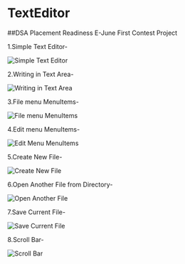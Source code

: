 # TextEditor
##DSA Placement Readiness E-June First Contest Project

1.Simple Text Editor-

![Simple Text Editor](https://github.com/ayanahmad01/TextEditor/assets/136154821/0a80bacf-d110-47ab-ad56-4a29402b70f7)

2.Writing in Text Area-

![Writing in Text Area](https://github.com/ayanahmad01/TextEditor/assets/136154821/ff5da3e2-e678-4e80-8d60-c642b4b761f8)

3.File menu MenuItems-

![File menu MenuItems](https://github.com/ayanahmad01/TextEditor/assets/136154821/9a470b67-0253-43ac-878d-e1232e49c852)

4.Edit menu MenuItems-

![Edit Menu MenuItems](https://github.com/ayanahmad01/TextEditor/assets/136154821/ba878ba0-aef0-4606-bfcf-b60cb0bac43d)

5.Create New File-

![Create New File](https://github.com/ayanahmad01/TextEditor/assets/136154821/80e5fa78-aebb-4ab9-854a-66bdb5423815)

6.Open Another File from Directory-

![Open Another File](https://github.com/ayanahmad01/TextEditor/assets/136154821/4a460a7b-8c5e-4139-b9dd-80371257d479)

7.Save Current File-

![Save Current File](https://github.com/ayanahmad01/TextEditor/assets/136154821/df5635c7-d57c-4c1e-945c-fbffa9b5c092)

8.Scroll Bar-

![Scroll Bar](https://github.com/ayanahmad01/TextEditor/assets/136154821/d9c921e4-8b20-48ab-99fc-fa2528acceee)
